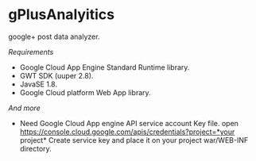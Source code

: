 # gPlusAnalyitics
google+ post data analyzer.

*Requirements*

* Google Cloud App Engine Standard Runtime library.
* GWT SDK (uuper 2.8).
* JavaSE 1.8.
* Google Cloud platform Web App library.

*And more*
* Need Google Cloud App engine API service account Key file.
open https://console.cloud.google.com/apis/credentials?project=*your project*
Create service key and place it on your project war/WEB-INF directory.
